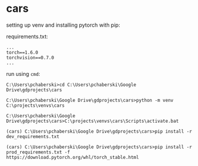 # cars

setting up venv and installing pytorch with pip:

requirements.txt:

```
...
torch==1.6.0
torchvision==0.7.0
...
```

run using `cmd`:

```
C:\Users\pchaberski>cd C:\Users\pchaberski\Google Drive\gdprojects\cars

C:\Users\pchaberski\Google Drive\gdprojects\cars>python -m venv C:\projects\venvs\cars

C:\Users\pchaberski\Google Drive\gdprojects\cars>C:\projects\venvs\cars\Scripts\activate.bat

(cars) C:\Users\pchaberski\Google Drive\gdprojects\cars>pip install -r dev_requirements.txt

(cars) C:\Users\pchaberski\Google Drive\gdprojects\cars>pip install -r prod_requirements.txt -f https://download.pytorch.org/whl/torch_stable.html
```
